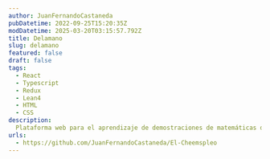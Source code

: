 ```yaml
---
author: JuanFernandoCastaneda
pubDatetime: 2022-09-25T15:20:35Z
modDatetime: 2025-03-20T03:15:57.792Z
title: Delamano
slug: delamano
featured: false
draft: false
tags:
  - React
  - Typescript
  - Redux
  - Lean4
  - HTML
  - CSS
description:
  Plataforma web para el aprendizaje de demostraciones de matemáticas discretas.
urls: 
  - https://github.com/JuanFernandoCastaneda/El-Cheemspleo
---
```

